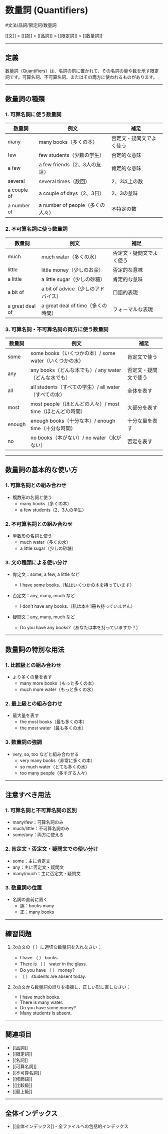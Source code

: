 ﻿# 数量詞 (Quantifiers)

#文法/品詞/限定詞/数量詞

[[文]] > [[語]] > [[品詞]] > [[限定詞]] > [[数量詞]]

---

## 定義
数量詞（Quantifiers）は、名詞の前に置かれて、その名詞の量や数を示す限定詞です。可算名詞、不可算名詞、またはその両方に使われるものがあります。

---

## 数量詞の種類

### 1. 可算名詞に使う数量詞
| 数量詞 | 例文 | 補足 |
|--------|------|------|
| many | many books（多くの本） | 否定文・疑問文でよく使う |
| few | few students（少数の学生） | 否定的な意味 |
| a few | a few friends（2、3人の友達） | 肯定的な意味 |
| several | several times（数回） | 2、3以上の数 |
| a couple of | a couple of days（2、3日） | 2、3の意味 |
| a number of | a number of people（多くの人々） | 不特定の数 |

### 2. 不可算名詞に使う数量詞
| 数量詞 | 例文 | 補足 |
|--------|------|------|
| much | much water（多くの水） | 否定文・疑問文でよく使う |
| little | little money（少しのお金） | 否定的な意味 |
| a little | a little sugar（少しの砂糖） | 肯定的な意味 |
| a bit of | a bit of advice（少しのアドバイス） | 口語的表現 |
| a great deal of | a great deal of time（多くの時間） | フォーマルな表現 |

### 3. 可算名詞・不可算名詞の両方に使う数量詞
| 数量詞 | 例文 | 補足 |
|--------|------|------|
| some | some books（いくつかの本）/ some water（いくつかの水） | 肯定文で使う |
| any | any books（どんな本でも）/ any water（どんな水でも） | 否定文・疑問文で使う |
| all | all students（すべての学生）/ all water（すべての水） | 全体を表す |
| most | most people（ほとんどの人々）/ most time（ほとんどの時間） | 大部分を表す |
| enough | enough books（十分な本）/ enough time（十分な時間） | 十分な量を表す |
| no | no books（本がない）/ no water（水がない） | 否定を表す |

---

## 数量詞の基本的な使い方

### 1. 可算名詞との組み合わせ
- 複数形の名詞と使う
  - many books（多くの本）
  - a few students（2、3人の学生）

### 2. 不可算名詞との組み合わせ
- 単数形の名詞と使う
  - much water（多くの水）
  - a little sugar（少しの砂糖）

### 3. 文の種類による使い分け
- 肯定文：some, a few, a little など
  - I have some books.（私はいくつかの本を持っています）

- 否定文：any, many, much など
  - I don't have any books.（私は本を1冊も持っていません）

- 疑問文：any, many, much など
  - Do you have any books?（あなたは本を持っていますか？）

---

## 数量詞の特別な用法

### 1. 比較級との組み合わせ
- より多くの量を表す
  - many more books（もっと多くの本）
  - much more water（もっと多くの水）

### 2. 最上級との組み合わせ
- 最大量を表す
  - the most books（最も多くの本）
  - the most water（最も多くの水）

### 3. 数量詞の強調
- very, so, too などと組み合わせる
  - very many books（非常に多くの本）
  - so much water（とても多くの水）
  - too many people（多すぎる人々）

---

## 注意すべき用法

### 1. 可算名詞と不可算名詞の区別
- many/few：可算名詞のみ
- much/little：不可算名詞のみ
- some/any：両方に使える

### 2. 肯定文・否定文・疑問文での使い分け
- some：主に肯定文
- any：主に否定文・疑問文
- many/much：主に否定文・疑問文

### 3. 数量詞の位置
- 名詞の直前に置く
  - 誤：books many
  - 正：many books

---

## 練習問題
1. 次の文の（  ）に適切な数量詞を入れなさい：
   - I have （  ） books.
   - There is （  ） water in the glass.
   - Do you have （  ） money?
   - （  ） students are absent today.

2. 次の文から数量詞の誤りを指摘し、正しい形に直しなさい：
   - I have much books.
   - There is many water.
   - Do you have some money?
   - Many students is absent.

---

## 関連項目
- [[品詞]]
- [[限定詞]]
- [[名詞]]
- [[可算名詞]]
- [[不可算名詞]]
- [[修飾語]]
- [[比較級]]
- [[最上級]]

---

## 全体インデックス
- [[全体インデックス]] - 全ファイルへの包括的インデックス 